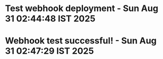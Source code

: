 # Test webhook deployment - Sun Aug 31 02:44:48 IST 2025
# Webhook test successful! - Sun Aug 31 02:47:29 IST 2025
